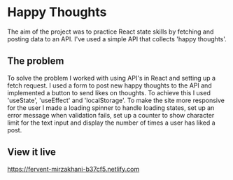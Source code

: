 # Happy Thoughts

The aim of the project was to practice React state skills by fetching and posting data to an API. I've used a simple API that collects 'happy thoughts'. 

## The problem

To solve the problem I worked with using API's in React and setting up a fetch request. I used a form to post new happy thoughts to the API and implemented a button to send likes on thoughts. To achieve this I used 'useState', 'useEffect' and 'localStorage'. To make the site more responsive for the user I made a loading spinner to handle loading states, set up an error message when validation fails, set up a counter to show character limit for the text input and display the number of times a user has liked a post. 

## View it live

https://fervent-mirzakhani-b37cf5.netlify.com
